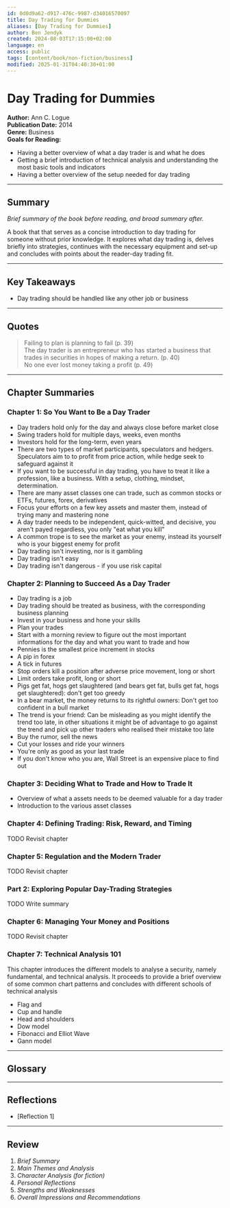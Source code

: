 ```yaml
---
id: 0d0d9a62-d917-476c-9987-d34016570097
title: Day Trading for Dummies
aliases: [Day Trading for Dummies]
author: Ben Jendyk
created: 2024-08-03T17:15:00+02:00
language: en
access: public
tags: [content/book/non-fiction/business]
modified: 2025-01-31T04:40:30+01:00
---
```


# Day Trading for Dummies

**Author:** Ann C. Logue  
**Publication Date:** 2014  
**Genre:** Business  
**Goals for Reading:**
- Having a better overview of what a day trader is and what he does
- Getting a brief introduction of technical analysis and understanding the most basic tools and indicators
- Having a better overview of the setup needed for day trading

---

## Summary

*Brief summary of the book before reading, and broad summary after.*

A book that that serves as a concise introduction to day trading for someone without prior knowledge. It explores what day trading is, delves briefly into strategies, continues with the necessary equipment and set-up and concludes with points about the reader-day trading fit.

---

## Key Takeaways

- Day trading should be handled like any other job or business

---

## Quotes

> Failing to plan is planning to fail (p. 39)  
> The day trader is an entrepreneur who has started a business that trades in securities in hopes of making a return. (p. 40)  
> No one ever lost money taking a profit (p. 49)

---

## Chapter Summaries

### Chapter 1: So You Want to Be a Day Trader

- Day traders hold only for the day and always close before market close
- Swing traders hold for multiple days, weeks, even months
- Investors hold for the long-term, even years
- There are two types of market participants, speculators and hedgers. Speculators aim to to profit from price action, while hedge seek to safeguard against it
- If you want to be successful in day trading, you have to treat it like a profession, like a business. With a setup, clothing, mindset, determination.
- There are many asset classes one can trade, such as common stocks or ETFs, futures, forex, derivatives
- Focus your efforts on a few key assets and master them, instead of trying many and mastering none
- A day trader needs to be independent, quick-witted, and decisive, you aren't payed regardless, you only "eat what you kill"
- A common trope is to see the market as your enemy, instead its yourself who is your biggest enemy for profit
- Day trading isn't investing, nor is it gambling
- Day trading isn't easy
- Day trading isn't dangerous - if you use risk capital

### Chapter 2: Planning to Succeed As a Day Trader

- Day trading is a job
- Day trading should be treated as business, with the corresponding business planning
- Invest in your business and hone your skills
- Plan your trades
- Start with a morning review to figure out the most important informations for the day and what you want to trade and how
- Pennies is the smallest price increment in stocks
- A pip in forex
- A tick in futures
- Stop orders kill a position after adverse price movement, long or short
- Limit orders take profit, long or short
- Pigs get fat, hogs get slaughtered (and bears get fat, bulls get fat, hogs get slaughtered): don't get too greedy
- In a bear market, the money returns to its rightful owners: Don't get too confident in a bull market
- The trend is your friend: Can be misleading as you might identify the trend too late, in other situations it might be of advantage to go against the trend and pick up other traders who realised their mistake too late
- Buy the rumor, sell the news
- Cut your losses and ride your winners
- You're only as good as your last trade
- If you don't know who you are, Wall Street is an expensive place to find out

### Chapter 3: Deciding What to Trade and How to Trade It

- Overview of what a assets needs to be deemed valuable for a day trader
- Introduction to the various asset classes

### Chapter 4: Defining Trading: Risk, Reward, and Timing

TODO Revisit chapter

### Chapter 5: Regulation and the Modern Trader

TODO Revisit chapter

### Part 2: Exploring Popular Day-Trading Strategies

TODO Write summary

### Chapter 6: Managing Your Money and Positions

TODO Revisit chapter

### Chapter 7: Technical Analysis 101

This chapter introduces the different models to analyse a security, namely fundamental, and technical analysis. It proceeds to provide a brief overview of some common chart patterns and concludes with different schools of technical analysis

- Flag and
- Cup and handle
- Head and shoulders
- Dow model
- Fibonacci and Elliot Wave
- Gann model

---

## Glossary

---

## Reflections

- [Reflection 1]

---

## Review

1. *Brief Summary*
2. *Main Themes and Analysis*
3. *Character Analysis (for fiction)*
4. *Personal Reflections*
5. *Strengths and Weaknesses*
6. *Overall Impressions and Recommendations*

